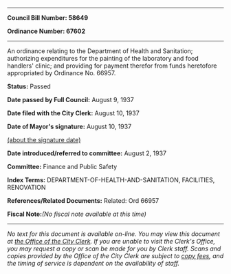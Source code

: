 

********

**Council Bill Number: 58649**
   
**Ordinance Number: 67602**
********

 An ordinance relating to the Department of Health and Sanitation; authorizing expenditures for the painting of the laboratory and food handlers' clinic; and providing for payment therefor from funds heretofore appropriated by Ordinance No. 66957.

**Status:** Passed
   
**Date passed by Full Council:** August 9, 1937
   
**Date filed with the City Clerk:** August 10, 1937
   
**Date of Mayor's signature:** August 10, 1937
   
[(about the signature date)](/~public/approvaldate.htm)
   
   
   
**Date introduced/referred to committee:** August 2, 1937
   
**Committee:** Finance and Public Safety
   
   
**Index Terms:** DEPARTMENT-OF-HEALTH-AND-SANITATION, FACILITIES, RENOVATION

**References/Related Documents:** Related: Ord 66957

**Fiscal Note:**_(No fiscal note available at this time)_
********

_No text for this document is available on-line. You may view this document at [the Office of the City Clerk](http://www.seattle.gov/leg/clerk/contactUs.htm). If you are unable to visit the Clerk's Office, you may request a copy or scan be made for you by Clerk staff. Scans and copies provided by the Office of the City Clerk are subject to [copy fees](http://clerk.seattle.gov/~public/clerkfees.htm), and the timing of service is dependent on the availability of staff._

